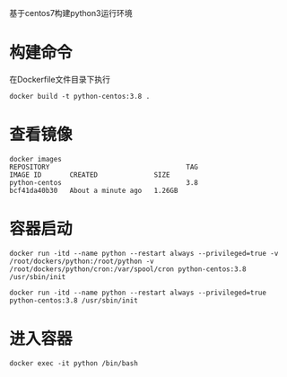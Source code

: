 基于centos7构建python3运行环境

# 构建命令

在Dockerfile文件目录下执行 
```shell script
docker build -t python-centos:3.8 .
```

# 查看镜像
```shell script
docker images
REPOSITORY                                  TAG                                                     IMAGE ID       CREATED              SIZE
python-centos                               3.8                                                     bcf41da40b30   About a minute ago   1.26GB
```

# 容器启动
```shell script
docker run -itd --name python --restart always --privileged=true -v /root/dockers/python:/root/python -v /root/dockers/python/cron:/var/spool/cron python-centos:3.8 /usr/sbin/init
```

```shell script
docker run -itd --name python --restart always --privileged=true python-centos:3.8 /usr/sbin/init

```
# 进入容器
```shell script
docker exec -it python /bin/bash
```

